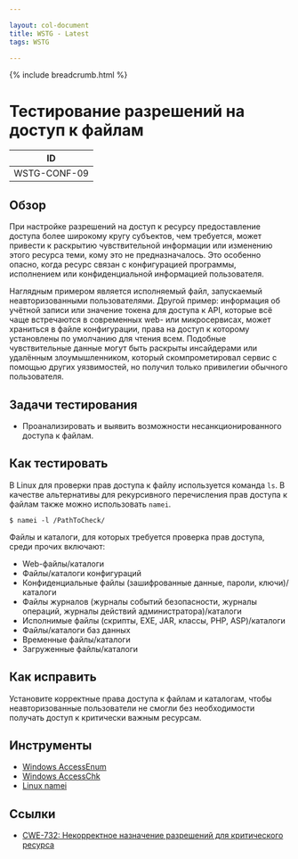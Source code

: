 ```yaml
---

layout: col-document
title: WSTG - Latest
tags: WSTG

---
```


{% include breadcrumb.html %}
# Тестирование разрешений на доступ к файлам

|ID          |
|------------|
|WSTG-CONF-09|

## Обзор

 При настройке разрешений на доступ к ресурсу предоставление доступа более широкому кругу субъектов, чем требуется, может привести к раскрытию чувствительной информации или изменению этого ресурса теми, кому это не предназначалось. Это особенно опасно, когда ресурс связан с конфигурацией программы, исполнением или конфиденциальной информацией пользователя.

Наглядным примером является исполняемый файл, запускаемый неавторизованными пользователями. Другой пример: информация об учётной записи или значение токена для доступа к API, которые всё чаще встречаются в современных web- или микросервисах, может храниться в файле конфигурации, права на доступ к которому установлены по умолчанию для чтения всем. Подобные чувствительные данные могут быть раскрыты инсайдерами или удалённым злоумышленником, который скомпрометировал сервис с помощью других уязвимостей, но получил только привилегии обычного пользователя.

## Задачи тестирования

- Проанализировать и выявить возможности несанкционированного доступа к файлам.

## Как тестировать

В Linux для проверки прав доступа к файлу используется команда `ls`. В качестве альтернативы для рекурсивного перечисления прав доступа к файлам также можно использовать `namei`.

`$ namei -l /PathToCheck/`

Файлы и каталоги, для которых требуется проверка прав доступа, среди прочих включают:

- Web-файлы/каталоги
- Файлы/каталоги конфигураций
- Конфиденциальные файлы (зашифрованные данные, пароли, ключи)/каталоги
- Файлы журналов (журналы событий безопасности, журналы операций, журналы действий администратора)/каталоги
- Исполнимые файлы (скрипты, EXE, JAR, классы, PHP, ASP)/каталоги
- Файлы/каталоги баз данных
- Временные файлы/каталоги
- Загруженные файлы/каталоги

## Как исправить

Установите корректные права доступа к файлам и каталогам, чтобы неавторизованные пользователи не смогли без необходимости получать доступ к критически важным ресурсам.

## Инструменты

- [Windows AccessEnum](https://technet.microsoft.com/en-us/sysinternals/accessenum)
- [Windows AccessChk](https://technet.microsoft.com/en-us/sysinternals/accesschk)
- [Linux namei](https://linux.die.net/man/1/namei)

## Ссылки

- [CWE-732: Некорректное назначение разрешений для критического ресурса](https://cwe.mitre.org/data/definitions/732.html)

